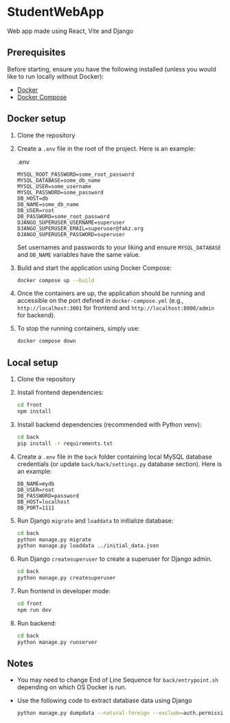 # StudentWebApp

Web app made using React, Vite and Django

## Prerequisites

Before starting, ensure you have the following installed (unless you would like to run locally without Docker):

- [Docker](https://docs.docker.com/get-docker/)
- [Docker Compose](https://docs.docker.com/compose/install/)

## Docker setup

1. Clone the repository

2. Create a `.env` file in the root of the project. Here is an example:

    .env
    ```
    MYSQL_ROOT_PASSWORD=some_root_password
    MYSQL_DATABASE=some_db_name
    MYSQL_USER=some_username
    MYSQL_PASSWORD=some_password
    DB_HOST=db
    DB_NAME=some_db_name
    DB_USER=root
    DB_PASSWORD=some_root_password
    DJANGO_SUPERUSER_USERNAME=superuser
    DJANGO_SUPERUSER_EMAIL=superuser@fakz.org
    DJANGO_SUPERUSER_PASSWORD=superuser
    ```

    Set usernames and passwords to your liking and ensure `MYSQL_DATABASE` and `DB_NAME` variables have the same value.

3. Build and start the application using Docker Compose:

    ```bash
    docker compose up --build
    ```

4. Once the containers are up, the application should be running and accessible on the port defined in `docker-compose.yml` (e.g., `http://localhost:3001` for frontend and `http://localhost:8000/admin` for backend).

5. To stop the running containers, simply use:

    ```bash
    docker compose down
    ```

## Local setup

1. Clone the repository

2. Install frontend dependencies:

    ```bash
    cd front
    npm install
    ```

3. Install backend dependencies (recommended with Python venv):

    ```bash
    cd back
    pip install -r requirements.txt
    ```

4. Create a `.env` file in the `back` folder containing local MySQL database credentials (or update `back/back/settings.py` database section). 
   Here is an example:

    ```dotenv
    DB_NAME=mydb
    DB_USER=root
    DB_PASSWORD=password
    DB_HOST=localhost
    DB_PORT=1111
    ```

5. Run Django `migrate` and `loaddata` to initialize database:

    ```bash
    cd back
    python manage.py migrate
    python manage.py loaddata ../initial_data.json
    ```

6. Run Django `createsuperuser` to create a superuser for Django admin.

    ```bash
    cd back
    python manage.py createsuperuser
    ```

7. Run frontend in developer mode:

    ```bash
    cd front
    npm run dev
    ```

8. Run backend:

    ```bash
    cd back
    python manage.py runserver
    ```

## Notes

- You may need to change End of Line Sequence for `back/entrypoint.sh` depending on which OS Docker is run.

- Use the following code to extract database data using Django
    ```bash
    python manage.py dumpdata --natural-foreign --exclude=auth.permission --exclude=contenttypes --indent=4 > data.json
    ```